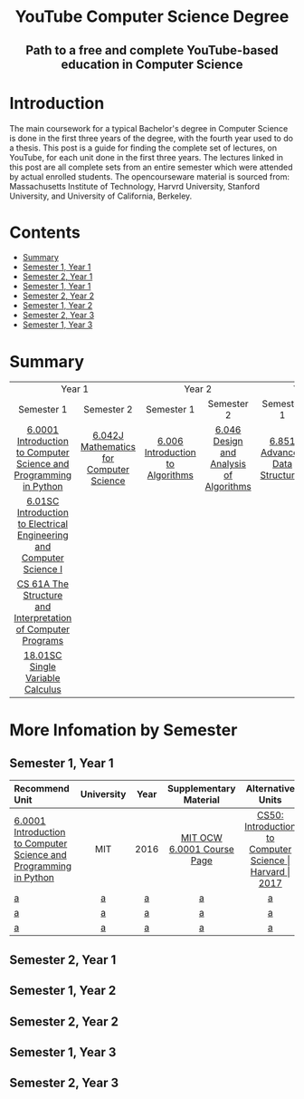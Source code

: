 <h1 align="center">YouTube Computer Science Degree</h1>
<h2 align="center">Path to a free and complete YouTube-based education in Computer Science</h2>

# Introduction
The main coursework for a typical Bachelor's degree in Computer Science is done in the first three years of the degree, with the fourth year used to do a thesis. This post is a guide for finding the complete set of lectures, on YouTube, for each unit done in the first three years. The lectures linked in this post are all complete sets from an entire semester which were attended by actual enrolled students. The opencourseware material is sourced from: Massachusetts Institute of Technology, Harvrd University, Stanford University, and University of California, Berkeley.

# Contents

- [Summary](#summary)
- [Semester 1, Year 1](#s1y1)
- [Semester 2, Year 1](#s1y1)
- [Semester 1, Year 1](#s2y1)
- [Semester 2, Year 2](#s1y2)
- [Semester 1, Year 2](#s2y2)
- [Semester 2, Year 3](#s1y3)
- [Semester 1, Year 3](#s2y3)


# Summary

<table>
	<tr>
		<td colspan="2" style="text-align: center;">Year 1</td>
		<td colspan="2" style="text-align: center;">Year 2</td>
		<td colspan="2" style="text-align: center;">Year 3</td>
	</tr>
	<tr>
		<td style="text-align: center;">Semester 1</td>
		<td style="text-align: center;">Semester 2</td>
		<td style="text-align: center;">Semester 1</td>
		<td style="text-align: center;">Semester 2</td>
		<td style="text-align: center;">Semester 1</td>
		<td style="text-align: center;">Semester 2</td>
	</tr>
	<tr style="text-align: center;">
		<td><a href="https://www.youtube.com/watch?v=ytpJdnlu9ug&list=PLUl4u3cNGP63WbdFxL8giv4yhgdMGaZNA&index=1">6.0001 Introduction to Computer Science and Programming in Python</a></td>
		<td><a href="">6.042J Mathematics for Computer Science</a></td>
		<td><a href="">6.006 Introduction to Algorithms</a></td>
		<td><a href="">6.046 Design and Analysis of Algorithms</a></td>
		<td><a href="">6.851 Advanced Data Structures</a></td>
		<td><a href=""></a></td>
	</tr>
	<tr style="text-align: center;">
		<td><a href="">6.01SC Introduction to Electrical Engineering and Computer Science I</a></td>
		<td><a href=""></a></td>
		<td><a href=""></a></td>
		<td><a href=""></a></td>
		<td><a href=""></a></td>
		<td><a href=""></a></td>
	</tr>
	<tr style="text-align: center;">
		<td><a href="">CS 61A The Structure and Interpretation of Computer Programs</a></td>
		<td><a href=""></a></td>
		<td><a href=""></a></td>
		<td><a href=""></a></td>
		<td><a href=""></a></td>
		<td><a href=""></a></td>
	</tr>
	<tr style="text-align: center;">
		<td><a href="">18.01SC Single Variable Calculus</a></td>
		<td><a href=""></a></td>
		<td><a href=""></a></td>
		<td><a href=""></a></td>
		<td><a href=""></a></td>
		<td><a href=""></a></td>
	</tr>

</table>


# More Infomation by Semester

## Semester 1, Year 1
Recommend Unit| University | Year | Supplementary Material | Alternative Units |
:-- | :--: | :--: | :--: | :--:
[6.0001 Introduction to Computer Science and Programming in Python](https://www.youtube.com/watch?v=ytpJdnlu9ug&list=PLUl4u3cNGP63WbdFxL8giv4yhgdMGaZNA&index=1) | MIT | 2016 | [MIT OCW 6.0001 Course Page](https://ocw.mit.edu/courses/electrical-engineering-and-computer-science/6-0001-introduction-to-computer-science-and-programming-in-python-fall-2016/) | [CS50: Introduction to Computer Science \| Harvard \| 2017](https://www.youtube.com/watch?v=y62zj9ozPOM&list=PLhQjrBD2T3828ZVcVzEIhsHVgjANGZveu)
[a]() | [a]() | [a]() | [a]() | [a]()
[a]() | [a]() | [a]() | [a]() | [a]()
[a]() | [a]() | [a]() | [a]() | [a]()

## Semester 2, Year 1

## Semester 1, Year 2

## Semester 2, Year 2

## Semester 1, Year 3

## Semester 2, Year 3
